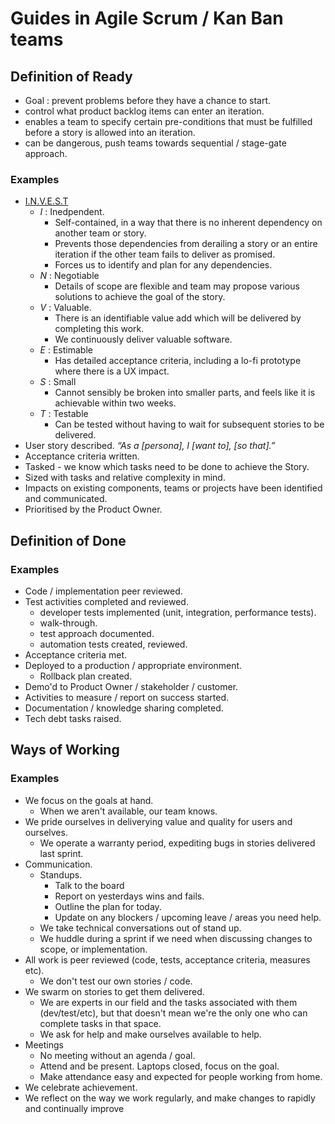 # Guides in Agile Scrum / Kan Ban teams

## Definition of Ready
+ Goal : prevent problems before they have a chance to start.
+ control what product backlog items can enter an iteration.
+ enables a team to specify certain pre-conditions that must be fulfilled before a story is allowed into an iteration.
+ can be dangerous, push teams towards sequential / stage-gate approach.
### Examples
+ [I.N.V.E.S.T](https://xp123.com/articles/invest-in-good-stories-and-smart-tasks/)
  + *I* : Inedpendent.
    - Self-contained, in a way that there is no inherent dependency on another team or story.
    - Prevents those dependencies from derailing a story or an entire iteration if the other team fails to deliver as promised.
    - Forces us to identify and plan for any dependencies.
  + *N* : Negotiable
    - Details of scope are flexible and team may propose various solutions to achieve the goal of the story.
  + *V* : Valuable.
    - There is an identifiable value add which will be delivered by completing this work.
    - We continuously deliver valuable software.
  + *E* : Estimable
    - Has detailed acceptance criteria, including a lo-fi prototype where there is a UX impact.
  + *S* : Small
    - Cannot sensibly be broken into smaller parts, and feels like it is achievable within two weeks.
  + *T* : Testable
    - Can be tested without having to wait for subsequent stories to be delivered.
+ User story described.
  _“As a [persona], I [want to], [so that].”_
+ Acceptance criteria written.
+ Tasked - we know which tasks need to be done to achieve the Story.
+ Sized with tasks and relative complexity in mind.
+ Impacts on existing components, teams or projects have been identified and communicated.
+ Prioritised by the Product Owner.


## Definition of Done
### Examples
+ Code / implementation peer reviewed.
+ Test activities completed and reviewed.
  + developer tests implemented (unit, integration, performance tests).
  + walk-through.
  + test approach documented.
  + automation tests created, reviewed.
+ Acceptance criteria met.
+ Deployed to a production / appropriate environment.
  + Rollback plan created.
+ Demo'd to Product Owner / stakeholder / customer.
+ Activities to measure / report on success started.
+ Documentation / knowledge sharing completed.
+ Tech debt tasks raised.

## Ways of Working
### Examples
+ We focus on the goals at hand.
  + When we aren't available, our team knows.
+ We pride ourselves in deliverying value and quality for users and ourselves.
  + We operate a warranty period, expediting bugs in stories delivered last sprint.
+ Communication.
  + Standups.
    + Talk to the board
    + Report on yesterdays wins and fails.
    + Outline the plan for today.
    + Update on any blockers / upcoming leave / areas you need help.
  + We take technical conversations out of stand up.
  + We huddle during a sprint if we need when discussing changes to scope, or implementation.
+ All work is peer reviewed (code, tests, acceptance criteria, measures etc).
  + We don't test our own stories / code.
+ We swarm on stories to get them delivered.
  + We are experts in our field and the tasks associated with them (dev/test/etc), but that doesn't mean we're the only one who can complete tasks in that space.
  + We ask for help and make ourselves available to help.
+ Meetings
  + No meeting without an agenda / goal.
  + Attend and be present. Laptops closed, focus on the goal.
  + Make attendance easy and expected for people working from home.
+ We celebrate achievement.
+ We reflect on the way we work regularly, and make changes to rapidly and continually improve
